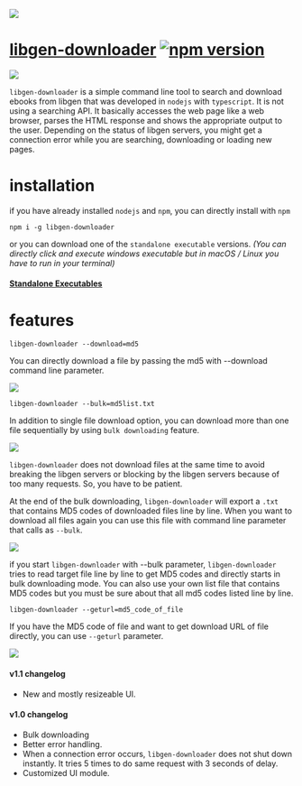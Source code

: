 ![](https://raw.githubusercontent.com/obsfx/libgen-cli-downloader/gh-pages/media/logo.png)



# [libgen-downloader](https://obsfx.github.io/libgen-downloader) [![npm version](https://badge.fury.io/js/libgen-downloader.svg)](https://badge.fury.io/js/libgen-downloader)

![](https://raw.githubusercontent.com/obsfx/libgen-cli-downloader/gh-pages/media/1.gif)

`libgen-downloader` is a simple command line tool to search and download ebooks from libgen that was developed in `nodejs` with `typescript`. It is not using a searching API. It basically accesses the web page like a web browser, parses the HTML response and shows the appropriate output to the user. Depending on the status of libgen servers, you might get a connection error while you are searching, downloading or loading new pages.

# installation

if you have already installed `nodejs` and `npm`, you can directly install with `npm`

```
npm i -g libgen-downloader
```

or you can download one of the `standalone executable` versions. *(You can directly click and execute windows executable but in macOS / Linux you have to run in your terminal)*

#### [Standalone Executables](https://github.com/obsfx/libgen-cli-downloader/releases)



# features
```
libgen-downloader --download=md5
```

You can directly download a file by passing the md5 with --download command line parameter.

![](https://raw.githubusercontent.com/obsfx/libgen-cli-downloader/gh-pages/media/5.gif)


```
libgen-downloader --bulk=md5list.txt
```

In addition to single file download option, you can download more than one file sequentially by using `bulk downloading` feature.

![](https://raw.githubusercontent.com/obsfx/libgen-cli-downloader/gh-pages/media/2.gif)

`libgen-downloader` does not download files at the same time to avoid breaking the libgen servers or blocking by the libgen servers because of too many requests. So, you have to be patient.

At the end of the bulk downloading, `libgen-downloader` will export a `.txt` that contains MD5 codes of downloaded files line by line. When you want to download all files again you can use this file with command line parameter that calls as `--bulk`.

![](https://raw.githubusercontent.com/obsfx/libgen-cli-downloader/gh-pages/media/3.gif)

if you start `libgen-downloader` with --bulk parameter, `libgen-downloader` tries to read target file line by line to get MD5 codes and directly starts in bulk downloading mode. You can also use your own list file that contains MD5 codes but you must be sure about that all md5 codes listed line by line.



```
libgen-downloader --geturl=md5_code_of_file
```

If you have the MD5 code of file and want to get download URL of file directly, you can use `--geturl` parameter.

![](https://raw.githubusercontent.com/obsfx/libgen-cli-downloader/gh-pages/media/4.gif)


#### v1.1 changelog

- New and mostly resizeable UI.


#### v1.0 changelog

- Bulk downloading
- Better error handling.
- When a connection error occurs, `libgen-downloader` does not shut down instantly. It tries 5 times to do same request with 3 seconds of delay.
- Customized UI module.
